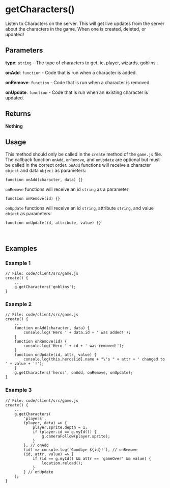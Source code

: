 # getCharacters()

Listen to Characters on the server. This will get live updates from the server about the characters in the game. When one is created, deleted, or updated!

## Parameters

**type**: `string` - The type of characters to get, ie. player, wizards, goblins.

**onAdd**: `function` - Code that is run when a character is added.

**onRemove**: `function` - Code that is run when a character is removed.

**onUpdate**: `function` - Code that is run when an existing character is updated.

## Returns

**Nothing**
​

## Usage

This method should only be called in the `create` method of the `game.js` file. The callback function `onAdd`, `onRemove`, and `onUpdate` are optional but must be called in the correct order. `onAdd` functions will receive a character `object` and data `object` as parameters:

```
function onAdd(character, data) {}
```

`onRemove` functions will receive an id `string` as a parameter:

```
function onRemove(id) {}
```

`onUpdate` functions will receive an id `string`, attribute `string`, and value `object` as parameters:

```
function onUpdate(id, attribute, value) {}
```

​

## Examples

### Example 1

```
// File: code/client/src/game.js
create() {
	...
	g.getCharacters('goblins');
}
```

### Example 2

```
// File: code/client/src/game.js
create() {
	...
	function onAdd(character, data) {
		console.log('Hero ' + data.id + ' was added!');
	}
	function onRemove(id) {
		console.log('Hero ' + id + ' was removed!');
	}
	function onUpdate(id, attr, value) {
		console.log(this.heros[id].name + "\'s " + attr + ' changed to ' + value + '!');
	}
	g.getCharacters('heros', onAdd, onRemove, onUpdate);
}
```

### Example 3

```
// File: code/client/src/game.js
create() {
	...
	g.getCharacters(
		'players',
		(player, data) => {
			player.sprite.depth = 1;
			if (player.id == g.myId()) {
				g.cameraFollow(player.sprite);
			}
		}, // onAdd
		(id) => console.log(`Goodbye ${id}!`), // onRemove
		(id, attr, value) => {
			if (id == g.myId() && attr == 'gameOver' && value) {
				location.reload();
			}
		} // onUpdate
	);
}
```
